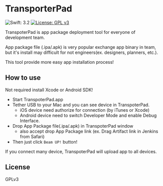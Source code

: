 # TransporterPad

![Swift: 3.2](https://img.shields.io/badge/Swift-3.2-orange.svg)
[![License: GPL v3](https://img.shields.io/badge/License-GPL%20v3-blue.svg)](https://www.gnu.org/licenses/gpl-3.0)

TranspoterPad is app package deployment tool for everyone of development team.

App package file (.ipa/.apk) is very popular exchange app binary in team, but it's install may difficult for not engineers(ex. designers, planners, etc.).

This tool provide more easy app installation process!

## How to use

Not required install Xcode or Android SDK!

- Start TranspoterPad.app
- Tether USB to your Mac and you can see device in TranspoterPad.
    - iOS device need authorize for connection (by iTunes or Xcode)
    - Android device need to switch Developer Mode and enable Debug Interface.
- Drop App Package file(.ipa/.apk) in TranspoterPad window
    - also accept drop App Package link (ex. Drag Artifact link in Jenkins from Safari)
- Then just click `Beam UP!` button!

If you connect many device, TranspoterPad will upload app to all devices.

## License

GPLv3
